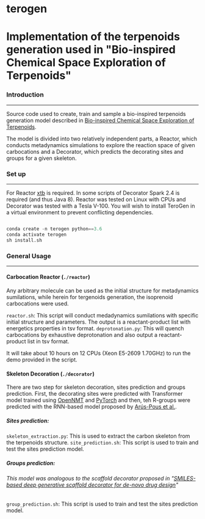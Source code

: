 # terogen
Implementation of the terpenoids generation used in "Bio-inspired Chemical Space Exploration of Terpenoids"
=======================================================================================================================================

### Introduction
------------
Source code used to create, train and sample a bio-inspired terpenoids generation model described in [Bio-inspired Chemical Space Exploration of Terpenoids](https://doi.org/10.26434/chemrxiv-2022-0l482).

The model is divided into two relatively independent parts, a Reactor, which conducts metadynamics simulations to explore the reaction space of given carbocations and a Decorator, which predicts the decorating sites and groups for a given skeleton.


### Set up
------------
For Reactor [xtb](https://xtb-docs.readthedocs.io/en/latest/contents.html) is required. In some scripts of Decorator Spark 2.4 is required (and thus Java 8).
Reactor was tested on Linux with CPUs and Decorator was tested with a Tesla V-100.
You will wish to install TeroGen in a virtual environment to prevent conflicting dependencies.

```python

conda create -n terogen python==3.6
conda activate terogen
sh install.sh
```
### General Usage
-------------

#### Carbocation Reactor (`./reactor`)

Any arbitrary molecule can be used as the initial structure for metadynamics sumilations, while herein for tergenoids generation, the isoprenoid carbocations were used.

`reactor.sh`: This script will conduct medadynamics sumilations with specific initial structure and parameters. The output is a reactant-product list with energetics properties in tsv format.
`deprotonation.py`: This will quench carbocations by exhaustive deprotonation and also output a reactant-product list in tsv format.

It will take about 10 hours on 12 CPUs (Xeon E5-2609 1.70GHz) to run the demo provided in the script.

#### Skeleton Decoration (`./decorator`)
There are two step for skeleton decoration, sites prediction and groups prediction. First, the decorating sites were predicted with Transformer model trained using [OpenNMT](https://opennmt.net/OpenNMT-py/) and [PyTorch](https://pytorch.org/) and then, teh R-groups were predicted with the RNN-based model proposed by [Arús-Pous et al.](https://github.com/undeadpixel/reinvent-scaffold-decorator).

##### Sites prediction:
`skeleton_extraction.py`: This is used to extract the carbon skeleton from the terpenoids structure.
`site_prediction.sh`: This script is used to train and test the sites prediction model.

##### Groups prediction:
###### This model was analogous to the scaffold decorator proposed in "[SMILES-based deep generative scaffold decorator for de-novo drug design](https://doi.org/10.1186/s13321-020-00441-8)"
`group_prediction.sh`: This script is used to train and test the sites prediction model.
